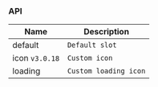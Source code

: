 ### API

| Name           | Description         |
| -------------- | ------------------- |
| default        | `Default slot`        |
| icon `v3.0.18` | `Custom icon`         |
| loading        | `Custom loading icon` |